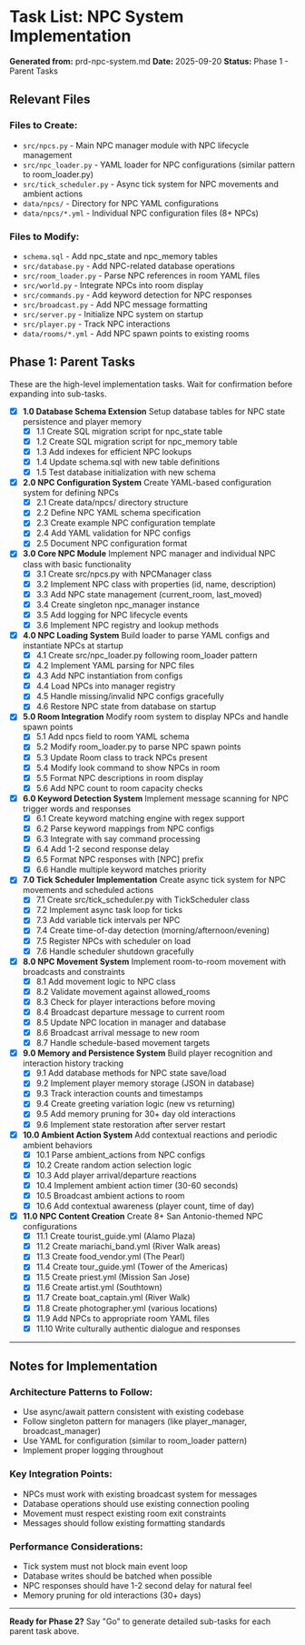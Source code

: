 # Task List: NPC System Implementation

**Generated from:** prd-npc-system.md
**Date:** 2025-09-20
**Status:** Phase 1 - Parent Tasks

## Relevant Files

### Files to Create:
- `src/npcs.py` - Main NPC manager module with NPC lifecycle management
- `src/npc_loader.py` - YAML loader for NPC configurations (similar pattern to room_loader.py)
- `src/tick_scheduler.py` - Async tick system for NPC movements and ambient actions
- `data/npcs/` - Directory for NPC YAML configurations
- `data/npcs/*.yml` - Individual NPC configuration files (8+ NPCs)

### Files to Modify:
- `schema.sql` - Add npc_state and npc_memory tables
- `src/database.py` - Add NPC-related database operations
- `src/room_loader.py` - Parse NPC references in room YAML files
- `src/world.py` - Integrate NPCs into room display
- `src/commands.py` - Add keyword detection for NPC responses
- `src/broadcast.py` - Add NPC message formatting
- `src/server.py` - Initialize NPC system on startup
- `src/player.py` - Track NPC interactions
- `data/rooms/*.yml` - Add NPC spawn points to existing rooms

## Phase 1: Parent Tasks

These are the high-level implementation tasks. Wait for confirmation before expanding into sub-tasks.

- [x] **1.0 Database Schema Extension**
  Setup database tables for NPC state persistence and player memory
  - [x] 1.1 Create SQL migration script for npc_state table
  - [x] 1.2 Create SQL migration script for npc_memory table
  - [x] 1.3 Add indexes for efficient NPC lookups
  - [x] 1.4 Update schema.sql with new table definitions
  - [x] 1.5 Test database initialization with new schema

- [x] **2.0 NPC Configuration System**
  Create YAML-based configuration system for defining NPCs
  - [x] 2.1 Create data/npcs/ directory structure
  - [x] 2.2 Define NPC YAML schema specification
  - [x] 2.3 Create example NPC configuration template
  - [x] 2.4 Add YAML validation for NPC configs
  - [x] 2.5 Document NPC configuration format

- [x] **3.0 Core NPC Module**
  Implement NPC manager and individual NPC class with basic functionality
  - [x] 3.1 Create src/npcs.py with NPCManager class
  - [x] 3.2 Implement NPC class with properties (id, name, description)
  - [x] 3.3 Add NPC state management (current_room, last_moved)
  - [x] 3.4 Create singleton npc_manager instance
  - [x] 3.5 Add logging for NPC lifecycle events
  - [x] 3.6 Implement NPC registry and lookup methods

- [x] **4.0 NPC Loading System**
  Build loader to parse YAML configs and instantiate NPCs at startup
  - [x] 4.1 Create src/npc_loader.py following room_loader pattern
  - [x] 4.2 Implement YAML parsing for NPC files
  - [x] 4.3 Add NPC instantiation from configs
  - [x] 4.4 Load NPCs into manager registry
  - [x] 4.5 Handle missing/invalid NPC configs gracefully
  - [x] 4.6 Restore NPC state from database on startup

- [x] **5.0 Room Integration**
  Modify room system to display NPCs and handle spawn points
  - [x] 5.1 Add npcs field to room YAML schema
  - [x] 5.2 Modify room_loader.py to parse NPC spawn points
  - [x] 5.3 Update Room class to track NPCs present
  - [x] 5.4 Modify look command to show NPCs in room
  - [x] 5.5 Format NPC descriptions in room display
  - [x] 5.6 Add NPC count to room capacity checks

- [x] **6.0 Keyword Detection System**
  Implement message scanning for NPC trigger words and responses
  - [x] 6.1 Create keyword matching engine with regex support
  - [x] 6.2 Parse keyword mappings from NPC configs
  - [x] 6.3 Integrate with say command processing
  - [x] 6.4 Add 1-2 second response delay
  - [x] 6.5 Format NPC responses with [NPC] prefix
  - [x] 6.6 Handle multiple keyword matches priority

- [x] **7.0 Tick Scheduler Implementation**
  Create async tick system for NPC movements and scheduled actions
  - [x] 7.1 Create src/tick_scheduler.py with TickScheduler class
  - [x] 7.2 Implement async task loop for ticks
  - [x] 7.3 Add variable tick intervals per NPC
  - [x] 7.4 Create time-of-day detection (morning/afternoon/evening)
  - [x] 7.5 Register NPCs with scheduler on load
  - [x] 7.6 Handle scheduler shutdown gracefully

- [x] **8.0 NPC Movement System**
  Implement room-to-room movement with broadcasts and constraints
  - [x] 8.1 Add movement logic to NPC class
  - [x] 8.2 Validate movement against allowed_rooms
  - [x] 8.3 Check for player interactions before moving
  - [x] 8.4 Broadcast departure message to current room
  - [x] 8.5 Update NPC location in manager and database
  - [x] 8.6 Broadcast arrival message to new room
  - [x] 8.7 Handle schedule-based movement targets

- [x] **9.0 Memory and Persistence System**
  Build player recognition and interaction history tracking
  - [x] 9.1 Add database methods for NPC state save/load
  - [x] 9.2 Implement player memory storage (JSON in database)
  - [x] 9.3 Track interaction counts and timestamps
  - [x] 9.4 Create greeting variation logic (new vs returning)
  - [x] 9.5 Add memory pruning for 30+ day old interactions
  - [x] 9.6 Implement state restoration after server restart

- [x] **10.0 Ambient Action System**
  Add contextual reactions and periodic ambient behaviors
  - [x] 10.1 Parse ambient_actions from NPC configs
  - [x] 10.2 Create random action selection logic
  - [x] 10.3 Add player arrival/departure reactions
  - [x] 10.4 Implement ambient action timer (30-60 seconds)
  - [x] 10.5 Broadcast ambient actions to room
  - [x] 10.6 Add contextual awareness (player count, time of day)

- [x] **11.0 NPC Content Creation**
  Create 8+ San Antonio-themed NPC configurations
  - [x] 11.1 Create tourist_guide.yml (Alamo Plaza)
  - [x] 11.2 Create mariachi_band.yml (River Walk areas)
  - [x] 11.3 Create food_vendor.yml (The Pearl)
  - [x] 11.4 Create tour_guide.yml (Tower of the Americas)
  - [x] 11.5 Create priest.yml (Mission San Jose)
  - [x] 11.6 Create artist.yml (Southtown)
  - [x] 11.7 Create boat_captain.yml (River Walk)
  - [x] 11.8 Create photographer.yml (various locations)
  - [x] 11.9 Add NPCs to appropriate room YAML files
  - [x] 11.10 Write culturally authentic dialogue and responses

---

## Notes for Implementation

### Architecture Patterns to Follow:
- Use async/await pattern consistent with existing codebase
- Follow singleton pattern for managers (like player_manager, broadcast_manager)
- Use YAML for configuration (similar to room_loader pattern)
- Implement proper logging throughout

### Key Integration Points:
- NPCs must work with existing broadcast system for messages
- Database operations should use existing connection pooling
- Movement must respect existing room exit constraints
- Messages should follow existing formatting standards

### Performance Considerations:
- Tick system must not block main event loop
- Database writes should be batched when possible
- NPC responses should have 1-2 second delay for natural feel
- Memory pruning for old interactions (30+ days)

---

**Ready for Phase 2?**
Say "Go" to generate detailed sub-tasks for each parent task above.